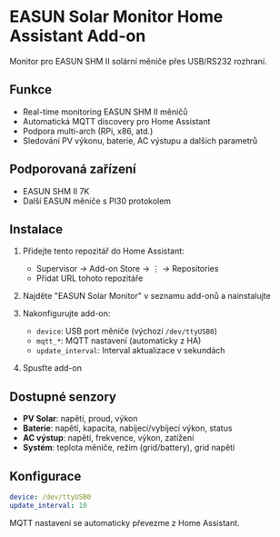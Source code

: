 # EASUN Solar Monitor Home Assistant Add-on

Monitor pro EASUN SHM II solární měniče přes USB/RS232 rozhraní.

## Funkce

- Real-time monitoring EASUN SHM II měničů
- Automatická MQTT discovery pro Home Assistant
- Podpora multi-arch (RPi, x86, atd.)
- Sledování PV výkonu, baterie, AC výstupu a dalších parametrů

## Podporovaná zařízení

- EASUN SHM II 7K
- Další EASUN měniče s PI30 protokolem

## Instalace

1. Přidejte tento repozitář do Home Assistant:
   - Supervisor → Add-on Store → ⋮ → Repositories
   - Přidat URL tohoto repozitáře

2. Najděte "EASUN Solar Monitor" v seznamu add-onů a nainstalujte

3. Nakonfigurujte add-on:
   - `device`: USB port měniče (výchozí `/dev/ttyUSB0`)
   - `mqtt_*`: MQTT nastavení (automaticky z HA)
   - `update_interval`: Interval aktualizace v sekundách

4. Spusťte add-on

## Dostupné senzory

- **PV Solar**: napětí, proud, výkon
- **Baterie**: napětí, kapacita, nabíjecí/vybíjecí výkon, status
- **AC výstup**: napětí, frekvence, výkon, zatížení
- **Systém**: teplota měniče, režim (grid/battery), grid napětí

## Konfigurace

```yaml
device: /dev/ttyUSB0
update_interval: 10
```

MQTT nastavení se automaticky převezme z Home Assistant.
